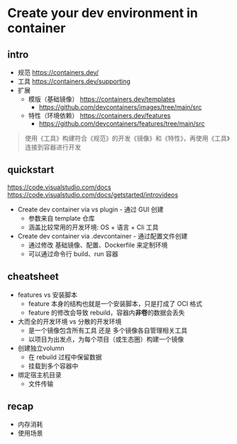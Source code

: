 # Create your dev environment in container

## intro

- 规范 <https://containers.dev/>
- 工具 <https://containers.dev/supporting>
- 扩展
  - 模版（基础镜像） <https://containers.dev/templates>
    - <https://github.com/devcontainers/images/tree/main/src>
  - 特性（环境依赖） <https://containers.dev/features>
    - <https://github.com/devcontainers/features/tree/main/src>

> 使用《工具》构建符合《规范》的开发《镜像》和《特性》，再使用《工具》连接到容器进行开发

## quickstart

<https://code.visualstudio.com/docs>
<https://code.visualstudio.com/docs/getstarted/introvideos>

- Create dev container via vs plugin - 通过 GUI 创建
  - 参数来自 template 仓库
  - 涵盖比较常用的开发环境: OS + 语言 + Cli 工具
- Create dev container via .devcontainer - 通过配置文件创建
  - 通过修改 基础镜像、配置、Dockerfile 来定制环境
  - 可以通过命令行 build、run 容器

## cheatsheet

- features vs 安装脚本
  - feature 本身的结构也就是一个安装脚本，只是打成了 OCI 格式
  - feature 的修改会导致 rebuild，容器内**非卷**的数据会丢失
- 大而全的开发环境 vs 分散的开发环境
  - 是一个镜像包含所有工具 还是 多个镜像各自管理相关工具
  - 以项目为出发点，为每个项目（或生态圈）构建一个镜像
- 创建独立volumn
  - 在 rebuild 过程中保留数据
  - 挂载到多个容器中
- 绑定宿主机目录
  - 文件传输

## recap

- 内存消耗
- 使用场景
